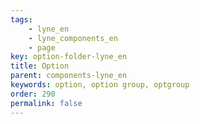 ```yaml
---
tags: 
    - lyne_en
    - lyne_components_en
    - page
key: option-folder-lyne_en
title: Option
parent: components-lyne_en
keywords: option, option group, optgroup
order: 290
permalink: false
---
```

